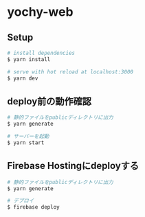 # yochy-web

## Setup
```bash
# install dependencies
$ yarn install

# serve with hot reload at localhost:3000
$ yarn dev
```

## deploy前の動作確認
```bash
# 静的ファイルをpublicディレクトリに出力
$ yarn generate

# サーバーを起動
$ yarn start
```

## Firebase Hostingにdeployする
```bash
# 静的ファイルをpublicディレクトリに出力
$ yarn generate

# デプロイ
$ firebase deploy
```
